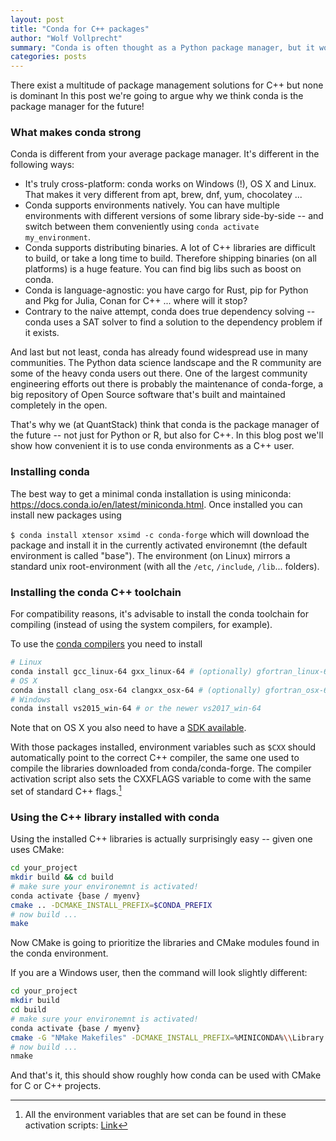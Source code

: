 ```yaml
---
layout: post
title: "Conda for C++ packages"
author: "Wolf Vollprecht"
summary: "Conda is often thought as a Python package manager, but it works great for C++, too! Here is how:"
categories: posts
---
```


<div class="subtitle">There exist a multitude of package management solutions
for C++ but none is dominant In this post we're going to argue why we think
conda is the package manager for the future! </div>

### What makes conda strong

Conda is different from your average package manager. It's different in the
following ways:

- It's truly cross-platform: conda works on Windows (!), OS X and Linux. That
  makes it very different from apt, brew, dnf, yum, chocolatey ...
- Conda supports environments natively. You can have multiple environments with
  different versions of some library side-by-side -- and switch between them
  conveniently using `conda activate my_environment`.
- Conda supports distributing binaries. A lot of C++ libraries are difficult to
  build, or take a long time to build. Therefore shipping binaries (on all
  platforms) is a huge feature. You can find big libs such as boost on conda.
- Conda is language-agnostic: you have cargo for Rust, pip for Python and Pkg
  for Julia, Conan for C++ ... where will it stop?
- Contrary to the naive attempt, conda does true dependency solving -- conda
  uses a SAT solver to find a solution to the dependency problem if it exists.

And last but not least, conda has already found widespread use in many
communities. The Python data science landscape and the R community are some of
the heavy conda users out there. One of the largest community engineering
efforts out there is probably the maintenance of conda-forge, a big repository
of Open Source software that's built and maintained completely in the open.

That's why we (at QuantStack) think that conda is the package manager of the
future -- not just for Python or R, but also for C++. In this blog post we'll
show how convenient it is to use conda environments as a C++ user.

### Installing conda

The best way to get a minimal conda installation is using miniconda:
<https://docs.conda.io/en/latest/miniconda.html>. Once installed you can install
new packages using

`$ conda install xtensor xsimd -c conda-forge` <no-indent></no-indent> which
will download the package and install it in the currently activated environemnt
(the default environment is called "base"). The environment (on Linux) mirrors a
standard unix root-environment (with all the `/etc`, `/include`, `/lib`...
folders).

### Installing the conda C++ toolchain

For compatibility reasons, it's advisable to install the conda toolchain for compiling 
(instead of using the system compilers, for example).

To use the [conda compilers](https://docs.conda.io/projects/conda-build/en/latest/resources/compiler-tools.html#compiler-packages) you need
to install

```sh
# Linux
conda install gcc_linux-64 gxx_linux-64 # (optionally) gfortran_linux-64
# OS X
conda install clang_osx-64 clangxx_osx-64 # (optionally) gfortran_osx-64
# Windows
conda install vs2015_win-64 # or the newer vs2017_win-64
```

Note that on OS X you also need to have a [SDK available](https://docs.conda.io/projects/conda-build/en/latest/resources/compiler-tools.html#compiler-packages).

With those packages installed, environment variables such as `$CXX` should 
automatically point to the correct C++ compiler, the same one used to compile
the libraries downloaded from conda/conda-forge.
The compiler activation script also sets the CXXFLAGS variable to come
with the same set of standard C++ flags.[^1]


### Using the C++ library installed with conda

Using the installed C++ libraries is actually surprisingly easy -- given one
uses CMake:

```sh 
cd your_project 
mkdir build && cd build
# make sure your environemnt is activated!
conda activate {base / myenv}
cmake .. -DCMAKE_INSTALL_PREFIX=$CONDA_PREFIX
# now build ...
make
```

Now CMake is going to prioritize the libraries and CMake modules found in the
conda environment.

If you are a Windows user, then the command will look slightly different:

```sh
cd your_project
mkdir build
cd build
# make sure your environemnt is activated!
conda activate {base / myenv}
cmake -G "NMake Makefiles" -DCMAKE_INSTALL_PREFIX=%MINICONDA%\\Library -DBUILD_TESTS=ON ..
# now build ...
nmake
```

And that's it, this should show roughly how conda can be used with CMake for C or C++ projects.

[^1]: All the environment variables that are set can be found in these activation
	  scripts: [Link](https://github.com/conda-forge/ctng-compiler-activation-feedstock/tree/master/recipe)